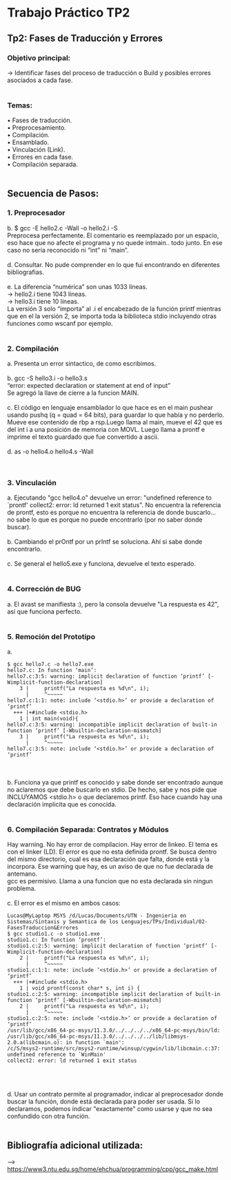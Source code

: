 # Trabajo Práctico TP2
## Tp2: Fases de Traducción y Errores

### Objetivo principal:
-> Identificar fases del proceso de traducción o Build y posibles errores asociados a cada fase.
<br/><br/>

### Temas:
• Fases de traducción.
<br/>• Preprocesamiento.
<br/>• Compilación.
<br/>• Ensamblado.
<br/>• Vinculación (Link).
<br/>• Errores en cada fase.
<br/>• Compilación separada.
<br/><br/>

## Secuencia de Pasos:

### 1. Preprocesador
b.  $ gcc -E hello2.c -Wall -o hello2.i -S
<br/>Preprocesa perfectamente. El comentario es reemplazado por un espacio, eso hace que no afecte el programa y no quede intmain.. todo junto. En ese caso no sería reconocido ni “int” ni “main”.
<br/><br/>
d. Consultar. No pude comprender en lo que fui encontrando en diferentes bibliografias.
<br/><br/>
e. La diferencia “numérica” son unas 1033 líneas.
<br/>→ hello2.i tiene 1043 líneas.
<br/>→ hello3.i tiene 10 líneas.
<br/>La versión 3 solo “importa” al .i el encabezado de la función printf mientras que en el la versión 2, se importa toda la biblioteca stdio incluyendo otras funciones como wscanf por ejemplo.
<br/><br/>

### 2. Compilación
a. Presenta un error sintactico, de como escribimos.
<br/><br/>
b.  gcc -S hello3.i -o hello3.s
<br/>
“error: expected declaration or statement at end of input”
<br/>	Se agregó la llave de cierre a la funcion MAIN.
<br/><br/>
c. El código en lenguaje ensamblador lo que hace es en el main pushear usando pushq (q = quad = 64 bits), para guardar lo que había y no perderlo. Mueve ese contenido de rbp a rsp.Luego llama al main, mueve el 42 que es del int  i a una posición de memoria con MOVL. Luego llama a prontf e imprime el texto guardado que fue convertido a ascii.
<br/><br/>
d.  as -o hello4.o hello4.s -Wall

<br/>

### 3. Vinculación
a. Ejecutando "gcc hello4.o" devuelve un error: "undefined reference to `prontf'
collect2: error: ld returned 1 exit status". No encuentra la referencia de prontf, esto es porque no encuentra la referencia de donde buscarlo... no sabe lo que es porque no puede encontrarlo (por no saber donde buscar).
<br/><br/>
b. Cambiando el prOntf por un prIntf se soluciona. Ahí si sabe donde encontrarlo.
<br/><br/>
c. Se general el hello5.exe y funciona, devuelve el texto esperado.
<br/><br/>

### 4. Corrección de BUG
a. El avast se manifiesta :), pero la consola devuelve "La respuesta es 42", así que funciona perfecto.
<br/><br/>

### 5. Remoción del Prototipo
a. 
<br/>
```
$ gcc hello7.c -o hello7.exe
hello7.c: In function ‘main’:
hello7.c:3:5: warning: implicit declaration of function ‘printf’ [-Wimplicit-function-declaration]
    3 |     printf("La respuesta es %d\n", i);
      |     ^~~~~~
hello7.c:1:1: note: include ‘<stdio.h>’ or provide a declaration of ‘printf’
  +++ |+#include <stdio.h>
    1 | int main(void){
hello7.c:3:5: warning: incompatible implicit declaration of built-in function ‘printf’ [-Wbuiltin-declaration-mismatch]
    3 |     printf("La respuesta es %d\n", i);
      |     ^~~~~~
hello7.c:3:5: note: include ‘<stdio.h>’ or provide a declaration of ‘printf’
```

<br/><br/>
b. Funciona ya que printf es conocido y sabe donde ser encontrado aunque no aclaremos que debe buscarlo en stdio. De hecho, sabe y nos pide que INCLUYAMOS <stdio.h> o que declaremos printf. Eso hace cuando hay una declaración implicita que es conocida.
<br/><br/>

### 6. Compilación Separada: Contratos y Módulos

Hay warning. No hay error de compilacion. Hay error de linkeo. El tema es con el linker (LD). El error es que no esta definida prontf. Se busca dentro del mismo directorio, cual es esa declaración que falta, donde está y la incorpora. Ese warning que hay, es un aviso de que no fue declarada de antemano.
<br/>
gcc es permisivo. Llama a una funcion que no esta declarada sin ningun problema.
<br/><br/>
c. El error es el mismo en ambos casos:
```
Lucas@MyLaptop MSYS /d/Lucas/Documents/UTN - Ingenieria en Sistemas/Sintaxis y Semantica de los Lenguajes/TPs/Individual/02-FasesTraduccion&Errores
$ gcc studio1.c -o studio1.exe
studio1.c: In function ‘prontf’:
studio1.c:2:5: warning: implicit declaration of function ‘printf’ [-Wimplicit-function-declaration]
    2 |     printf("La respuesta es %d\n", i);
      |     ^~~~~~
studio1.c:1:1: note: include ‘<stdio.h>’ or provide a declaration of ‘printf’
  +++ |+#include <stdio.h>
    1 | void prontf(const char* s, int i) {
studio1.c:2:5: warning: incompatible implicit declaration of built-in function ‘printf’ [-Wbuiltin-declaration-mismatch]
    2 |     printf("La respuesta es %d\n", i);
      |     ^~~~~~
studio1.c:2:5: note: include ‘<stdio.h>’ or provide a declaration of ‘printf’
/usr/lib/gcc/x86_64-pc-msys/11.3.0/../../../../x86_64-pc-msys/bin/ld: /usr/lib/gcc/x86_64-pc-msys/11.3.0/../../../../lib/libmsys-2.0.a(libcmain.o): in function `main':
/c/S/msys2-runtime/src/msys2-runtime/winsup/cygwin/lib/libcmain.c:37: undefined reference to `WinMain'
collect2: error: ld returned 1 exit status
```

<br/><br/>

d. Usar un contrato permite al programador, indicar al preprocesador donde buscar la función, donde está declarada para poder ser usada. Si lo declaramos, podemos indicar "exactamente" como usarse y que no sea confundido con otra función.
<br/><br/> 

## Bibliografía adicional utilizada:
--> https://www3.ntu.edu.sg/home/ehchua/programming/cpp/gcc_make.html
<br/><br/>
